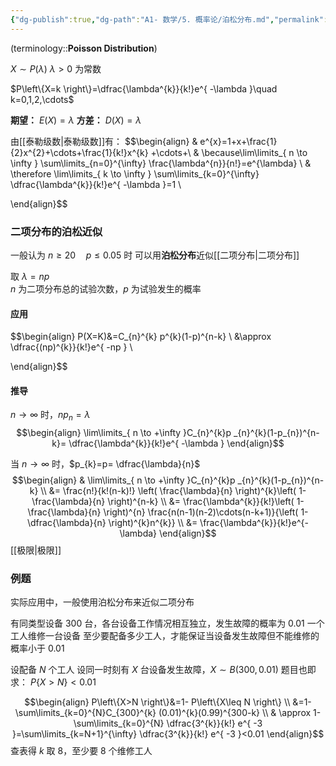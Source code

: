 ```yaml
---
{"dg-publish":true,"dg-path":"A1- 数学/5. 概率论/泊松分布.md","permalink":"/A1- 数学/5. 概率论/泊松分布/","dgPassFrontmatter":true,"noteIcon":"","created":"2024-05-21T15:36:09.744+08:00","updated":"2025-06-30T22:59:00.283+08:00"}
---
```


(terminology::**Poisson Distribution**)

$X\sim P(\lambda)$    $\lambda>0$ 为常数

$P\left\{X=k \right\}=\dfrac{\lambda^{k}}{k!}e^{ -\lambda }\quad k=0,1,2,\cdots$


**期望：** $E(X)=\lambda$
**方差：** $D(X)=\lambda$

由[[泰勒级数\|泰勒级数]]有：
$$\begin{align}
 & e^{x}=1+x+\frac{1}{2}x^{2}+\cdots+\frac{1}{k!}x^{k} +\cdots+\\
 & \because\lim\limits_{ n \to \infty } \sum\limits_{n=0}^{\infty} \frac{\lambda^{n}}{n!}=e^{\lambda} \\
 & \therefore \lim\limits_{ k \to \infty } \sum\limits_{k=0}^{\infty} \dfrac{\lambda^{k}}{k!}e^{ -\lambda }=1 \\

\end{align}$$
### 二项分布的泊松近似
一般认为 $n\geq 20\quad p\leq 0.05$ 时
可以用**泊松分布**近似[[二项分布\|二项分布]]

取 $\lambda=np$       
$n$ 为二项分布总的试验次数，$p$ 为试验发生的概率
#### 应用
$$\begin{align}
P(X=K)&=C_{n}^{k} p^{k}(1-p)^{n-k} \\
&\approx   \dfrac{(np)^{k}}{k!}e^{ -np } \\

\end{align}$$

#### 推导
$n \to \infty$ 时，$np_{n}=\lambda$
$$\begin{align}
\lim\limits_{ n \to +\infty }C_{n}^{k}p _{n}^{k}(1-p_{n})^{n-k}= \dfrac{\lambda^{k}}{k!}e^{ -\lambda }  
\end{align}$$


当 $n \to \infty$ 时，$p_{k}=p= \dfrac{\lambda}{n}$
$$\begin{align}
 & \lim\limits_{ n \to +\infty }C_{n}^{k}p _{n}^{k}(1-p_{n})^{n-k} \\
&=  \frac{n!}{k!(n-k)!} \left( \frac{\lambda}{n} \right)^{k}\left( 1- \frac{\lambda}{n} \right)^{n-k} \\
&= \frac{\lambda^{k}}{k!}\left( 1- \frac{\lambda}{n} \right)^{n} \frac{n(n-1)(n-2)\cdots(n-k+1)}{\left( 1-\dfrac{\lambda}{n} \right)^{k}n^{k}} \\
&= \frac{\lambda^{k}}{k!}e^{-\lambda}
\end{align}$$
[[极限\|极限]]
### 例题
实际应用中，一般使用泊松分布来近似二项分布

有同类型设备 300 台，各台设备工作情况相互独立，发生故障的概率为 0.01
一个工人维修一台设备
至少要配备多少工人，才能保证当设备发生故障但不能维修的概率小于 0.01

设配备 $N$ 个工人
设同一时刻有 $X$ 台设备发生故障，$X\sim B(300,0.01)$
题目也即求： $P\left\{X>N \right\}<0.01$

$$\begin{align}
P\left\{X>N \right\}&=1- P\left\{X\leq N \right\} \\
&=1-\sum\limits_{k=0}^{N}C_{300}^{k} (0.01)^{k}(0.99)^{300-k} \\
 & \approx 1- \sum\limits_{k=0}^{N} \dfrac{3^{k}}{k!} e^{ -3 }=\sum\limits_{k=N+1}^{\infty}  \dfrac{3^{k}}{k!} e^{ -3 }<0.01
\end{align}$$
查表得 $k$ 取 8，至少要 8 个维修工人

